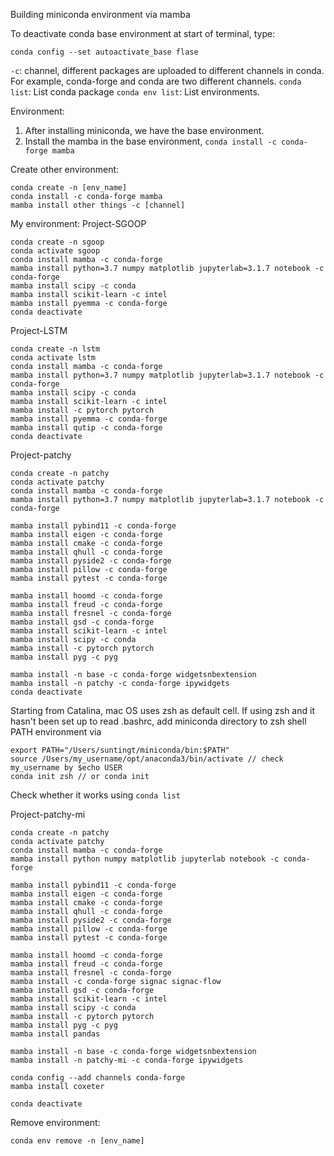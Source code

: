 Building miniconda environment via mamba

To deactivate conda base environment at start of terminal, type:
```
conda config --set autoactivate_base flase
```

`-c`: channel, different packages are uploaded to different channels in conda. For example, conda-forge and conda are two different channels.
`conda list`: List conda package
`conda env list`: List environments.


Environment:

1. After installing miniconda, we have the base environment.
2. Install the mamba in the base environment, `conda install -c conda-forge mamba`

Create other environment:

```
conda create -n [env_name]
conda install -c conda-forge mamba
mamba install other things -c [channel]
```

My environment:
Project-SGOOP
```
conda create -n sgoop
conda activate sgoop
conda install mamba -c conda-forge
mamba install python=3.7 numpy matplotlib jupyterlab=3.1.7 notebook -c conda-forge
mamba install scipy -c conda
mamba install scikit-learn -c intel
mamba install pyemma -c conda-forge
conda deactivate
```

Project-LSTM
```
conda create -n lstm
conda activate lstm
conda install mamba -c conda-forge
mamba install python=3.7 numpy matplotlib jupyterlab=3.1.7 notebook -c conda-forge
mamba install scipy -c conda
mamba install scikit-learn -c intel
mamba install -c pytorch pytorch
mamba install pyemma -c conda-forge
mamba install qutip -c conda-forge
conda deactivate
```

Project-patchy
```
conda create -n patchy
conda activate patchy
conda install mamba -c conda-forge
mamba install python=3.7 numpy matplotlib jupyterlab=3.1.7 notebook -c conda-forge

mamba install pybind11 -c conda-forge
mamba install eigen -c conda-forge
mamba install cmake -c conda-forge
mamba install qhull -c conda-forge
mamba install pyside2 -c conda-forge
mamba install pillow -c conda-forge
mamba install pytest -c conda-forge

mamba install hoomd -c conda-forge
mamba install freud -c conda-forge
mamba install fresnel -c conda-forge
mamba install gsd -c conda-forge
mamba install scikit-learn -c intel
mamba install scipy -c conda
mamba install -c pytorch pytorch
mamba install pyg -c pyg

mamba install -n base -c conda-forge widgetsnbextension
mamba install -n patchy -c conda-forge ipywidgets
conda deactivate
```

Starting from Catalina, mac OS uses zsh as default cell.
If using zsh and it hasn't been set up to read .bashrc, add miniconda directory to zsh shell PATH environment via
```
export PATH="/Users/suntingt/miniconda/bin:$PATH"
source /Users/my_username/opt/anaconda3/bin/activate // check my_username by $echo USER
conda init zsh // or conda init
```
Check whether it works using `conda list`


Project-patchy-mi
```
conda create -n patchy
conda activate patchy
conda install mamba -c conda-forge
mamba install python numpy matplotlib jupyterlab notebook -c conda-forge

mamba install pybind11 -c conda-forge
mamba install eigen -c conda-forge
mamba install cmake -c conda-forge
mamba install qhull -c conda-forge
mamba install pyside2 -c conda-forge
mamba install pillow -c conda-forge
mamba install pytest -c conda-forge

mamba install hoomd -c conda-forge
mamba install freud -c conda-forge
mamba install fresnel -c conda-forge
mamba install -c conda-forge signac signac-flow
mamba install gsd -c conda-forge
mamba install scikit-learn -c intel
mamba install scipy -c conda
mamba install -c pytorch pytorch
mamba install pyg -c pyg
mamba install pandas

mamba install -n base -c conda-forge widgetsnbextension
mamba install -n patchy-mi -c conda-forge ipywidgets

conda config --add channels conda-forge
mamba install coxeter

conda deactivate
```


Remove environment: 
```
conda env remove -n [env_name]
```
